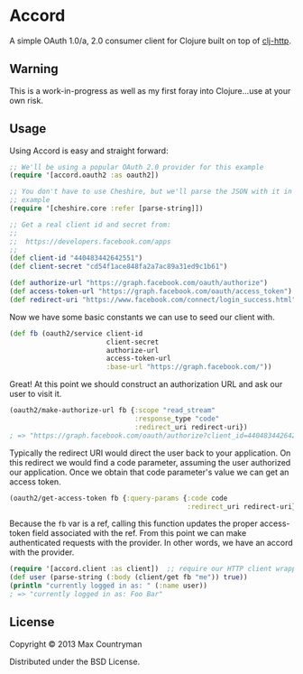 # Accord

A simple OAuth 1.0/a, 2.0 consumer client for Clojure built on top of 
[clj-http](https://github.com/dakrone/clj-http).

## Warning

This is a work-in-progress as well as my first foray into Clojure...use at your
own risk.

## Usage

Using Accord is easy and straight forward:

```clojure
;; We'll be using a popular OAuth 2.0 provider for this example
(require '[accord.oauth2 :as oauth2])

;; You don't have to use Cheshire, but we'll parse the JSON with it in this
;; example
(require '[cheshire.core :refer [parse-string]])

;; Get a real client id and secret from:
;;
;;  https://developers.facebook.com/apps
;;
(def client-id "440483442642551")
(def client-secret "cd54f1ace848fa2a7ac89a31ed9c1b61")

(def authorize-url "https://graph.facebook.com/oauth/authorize")
(def access-token-url "https://graph.facebook.com/oauth/access_token")
(def redirect-uri "https://www.facebook.com/connect/login_success.html")
```

Now we have some basic constants we can use to seed our client with.

```clojure
(def fb (oauth2/service client-id
                        client-secret
                        authorize-url
                        access-token-url
                        :base-url "https://graph.facebook.com/"))
```

Great! At this point we should construct an authorization URL and ask our user
to visit it.

```clojure
(oauth2/make-authorize-url fb {:scope "read_stream"
                               :response_type "code"
                               :redirect_uri redirect-uri})
; => "https://graph.facebook.com/oauth/authorize?client_id=440483442642551&scope=read_stream&response_type=code&redirect_uri=https%3A%2F%2Fwww.facebook.com%2Fconnect%2Flogin_success.html"
```

Typically the redirect URI would direct the user back to your application. On
this redirect we would find a code parameter, assuming the user authorized our
application. Once we obtain that code parameter's value we can get an access
token.

```clojure
(oauth2/get-access-token fb {:query-params {:code code
                                            :redirect_uri redirect-uri}})
```

Because the `fb` var is a ref, calling this function updates the proper
access-token field associated with the ref. From this point we can make
authenticated requests with the provider. In other words, we have an accord
with the provider.

```clojure
(require '[accord.client :as client])  ;; require our HTTP client wrapper
(def user (parse-string (:body (client/get fb "me")) true))
(println "currently logged in as: " (:name user))
; => "currently logged in as: Foo Bar"
```

## License

Copyright © 2013 Max Countryman

Distributed under the BSD License.
